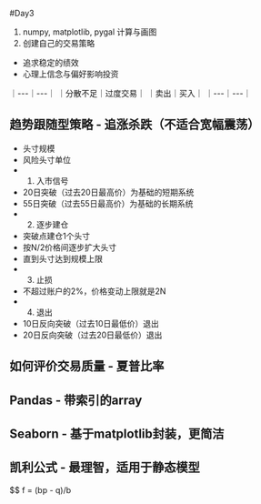 #Day3

1. numpy, matplotlib, pygal 计算与画图
2. 创建自己的交易策略
- 追求稳定的绩效
- 心理上信念与偏好影响投资

｜---｜---｜
｜分散不足｜过度交易｜
｜卖出｜买入｜
｜---｜---｜

## 趋势跟随型策略 - 追涨杀跌（不适合宽幅震荡）

 - 头寸规模
 - 风险头寸单位
  - 1. 入市信号
   - 20日突破（过去20日最高价）为基础的短期系统
   - 55日突破（过去55日最高价）为基础的长期系统
  - 2. 逐步建仓
   - 突破点建仓1个头寸
   - 按N/2价格间逐步扩大头寸
   - 直到头寸达到规模上限
  - 3. 止损
   - 不超过账户的2%，价格变动上限就是2N
  - 4. 退出
   - 10日反向突破（过去10日最低价）退出
   - 20日反向突破（过去20日最低价）退出

## 如何评价交易质量 - 夏普比率


## Pandas - 带索引的array
## Seaborn - 基于matplotlib封装，更简洁

## 凯利公式 - 最理智，适用于静态模型

$$
f = (bp - q)/b
